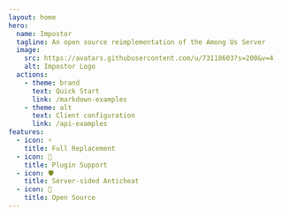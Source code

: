```yaml
---
layout: home
hero:
  name: Impostor
  tagline: An open source reimplementation of the Among Us Server
  image:
    src: https://avatars.githubusercontent.com/u/73118603?s=200&v=4
    alt: Impostor Logo
  actions:
    - theme: brand
      text: Quick Start
      link: /markdown-examples
    - theme: alt
      text: Client configuration
      link: /api-examples
features:
  - icon: ⚡
    title: Full Replacement
  - icon: 🔌
    title: Plugin Support
  - icon: 🛡️
    title: Server-sided Anticheat 
  - icon: 🤝
    title: Open Source
---
```


